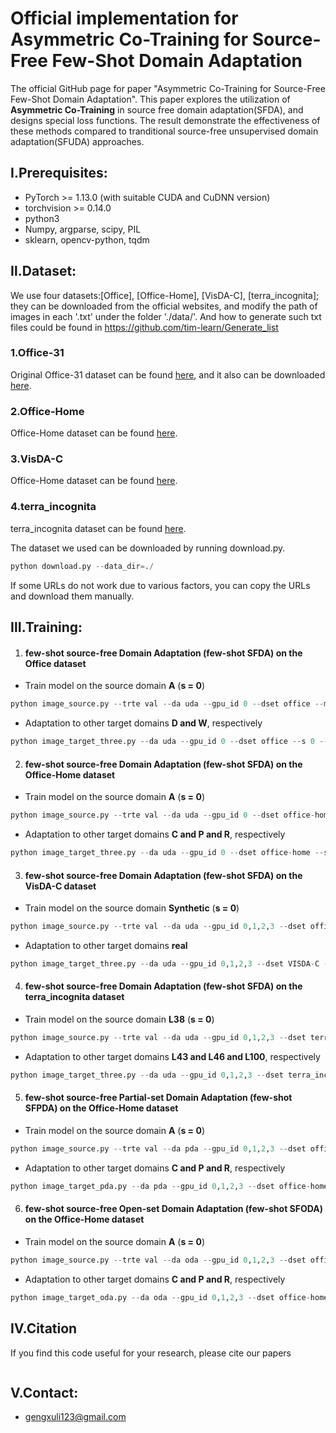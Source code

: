 # Official implementation for Asymmetric Co-Training for Source-Free Few-Shot Domain Adaptation
The official GitHub page for paper "Asymmetric Co-Training for Source-Free Few-Shot Domain Adaptation". This paper explores the utilization of **Asymmetric Co-Training** in source free domain adaptation(SFDA), and designs special loss functions. The result demonstrate the effectiveness of these methods compared to tranditional source-free unsupervised domain adaptation(SFUDA) approaches.

## Ⅰ.Prerequisites:
- PyTorch >= 1.13.0 (with suitable CUDA and CuDNN version)
- torchvision >= 0.14.0
- python3
- Numpy, argparse, scipy, PIL
- sklearn, opencv-python, tqdm

## Ⅱ.Dataset:

We use four datasets:[Office], [Office-Home], [VisDA-C], [terra_incognita]; they can be downloaded from the official websites, and modify the path of images in each '.txt' under the folder './data/'. And how to generate such txt files could be found in https://github.com/tim-learn/Generate_list

### 1.Office-31

Original Office-31 dataset can be found [here](https://people.eecs.berkeley.edu/~jhoffman/domainadapt/), and it also can be downloaded [here](https://github.com/jindongwang/transferlearning/tree/master/data#office-31).

### 2.Office-Home

Office-Home dataset can be found [here](http://hemanthdv.org/OfficeHome-Dataset/).

### 3.VisDA-C

Office-Home dataset can be found [here](https://github.com/VisionLearningGroup/taskcv-2017-public/tree/master/classification).

### 4.terra_incognita

terra_incognita dataset can be found [here](https://beerys.github.io/CaltechCameraTraps/). 

The dataset we used can be downloaded by running download.py.

```python
python download.py --data_dir=./
```
If some URLs do not work due to various factors, you can copy the URLs and download them manually.

## Ⅲ.Training:

1. #### few-shot source-free Domain Adaptation (few-shot SFDA) on the Office dataset
- Train model on the source domain **A** (**s = 0**)
```python
python image_source.py --trte val --da uda --gpu_id 0 --dset office --max_epoch 100 --s 0 --seed 2019
```

- Adaptation to other target domains **D and W**, respectively
```python
python image_target_three.py --da uda --gpu_id 0 --dset office --s 0 --few_shot 3 --seed 0 --SAM --lr 0.00003 --src_seed 2019
```

2. #### few-shot source-free Domain Adaptation (few-shot SFDA) on the Office-Home dataset
- Train model on the source domain **A** (**s = 0**)
```python
python image_source.py --trte val --da uda --gpu_id 0 --dset office-home --max_epoch 50 --s 0 --seed 2021
```

- Adaptation to other target domains **C and P and R**, respectively
```python
python image_target_three.py --da uda --gpu_id 0 --dset office-home --s 0 --few_shot 1 --seed 0 --SAM --lr 0.00001 --src_seed 2019
```

3. #### few-shot source-free Domain Adaptation (few-shot SFDA) on the VisDA-C dataset
-  Train model on the source domain **Synthetic** (**s = 0**) 
```python
python image_source.py --trte val --da uda --gpu_id 0,1,2,3 --dset office-home --max_epoch 50 --s 0 --seed 2019
```

- Adaptation to other target domains **real**
```python
python image_target_three.py --da uda --gpu_id 0,1,2,3 --dset VISDA-C --s 0 --few_shot 10 --seed 0 --SAM --lr 0.00003 --src_seed 2019 --net resnet101
```

4. #### few-shot source-free Domain Adaptation (few-shot SFDA) on the terra_incognita dataset
- Train model on the source domain **L38** (**s = 0**)
```python
python image_source.py --trte val --da uda --gpu_id 0,1,2,3 --dset terra_incognita --max_epoch 50 --s 0 --seed 2019
```

- Adaptation to other target domains **L43 and L46 and L100**, respectively
```python
python image_target_three.py --da uda --gpu_id 0,1,2,3 --dset terra_incognita --s 0 --few_shot 1 --seed 0 --SAM --lr 0.00003 --src_seed 2019
```

5. #### few-shot source-free Partial-set Domain Adaptation (few-shot SFPDA) on the Office-Home dataset
- Train model on the source domain **A** (**s = 0**)
```python
python image_source.py --trte val --da pda --gpu_id 0,1,2,3 --dset office-home --max_epoch 50 --s 0 --seed 2019
```

- Adaptation to other target domains **C and P and R**, respectively
```python
python image_target_pda.py --da pda --gpu_id 0,1,2,3 --dset office-home --s 0 --few_shot 3 --seed 0 --SAM --lr 0.00003 --src_seed 2019
```

6. #### few-shot source-free Open-set Domain Adaptation (few-shot SFODA) on the Office-Home dataset
- Train model on the source domain **A** (**s = 0**)
```python
python image_source.py --trte val --da oda --gpu_id 0,1,2,3 --dset office-home --max_epoch 50 --s 0 --seed 2019
```
	
- Adaptation to other target domains **C and P and R**, respectively
```python
python image_target_oda.py --da oda --gpu_id 0,1,2,3 --dset office-home --s 0 --few_shot 3 --seed 0 --SAM --lr 0.00003 --src_seed 2019
```

## Ⅳ.Citation
If you find this code useful for your research, please cite our papers
```

```

## Ⅴ.Contact:

- [gengxuli123@gmail.com](mailto:gengxuli123@gmail.com)
